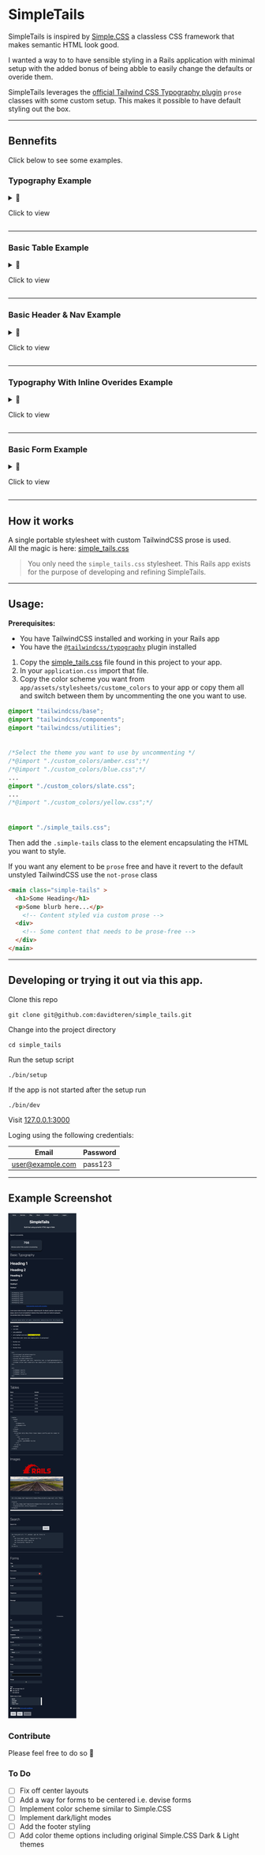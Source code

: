# SimpleTails

SimpleTails is inspired by [Simple.CSS](https://simplecss.org/) a classless CSS framework that makes semantic HTML look good.

I wanted a way to to have sensible styling in a Rails application with minimal setup with the added bonus of being abble to easily change the defaults or overide them.

SimpleTails leverages the [official Tailwind CSS Typography plugin](https://tailwindcss.com/docs/typography-plugin) `prose` classes with some custom setup.
This makes it possible to have default styling out the box.

---
## Bennefits

Click below to see some examples.

### Typography Example
<details>
  <summary>📘<p> Click to view</p></summary>

HTML heading tags and unordered lists

```html
<h1>Heading 1</h1>
<h2>Heading 2</h2>
<h3>Heading 3</h3>
<ul>
  <li>
    <strong>I am bold</strong>
  </li>
  <li>
    <em>I am italic</em>
  </li>
  <li>
    <u>I am underlined</u>
  </li>
</ul>
```
 
Renders the following

<img src="./images/typography_render.png" width="400" >

</details>

---

### Basic Table Example
<details>
  <summary>📂 <p> Click to view</p></summary>

A table with just enough styling can be rendered from something like this 

```html 
<table>
  <thead>
    <tr>
      <th>Name</th>
      <th>Number</th>
    </tr>
  </thead>
  <tbody>
    <% %w(John Sally Mary Peter Simon James).shuffle.each do |name| %>
      <tr>
        <td><%= name %></td>
        <td><%= rand(99999) %></td>
      </tr>
    <% end %>
  </tbody>
</table>
```

Renders the following

<img src="./images/table_rendering.png" width="800">

</details>

---

### Basic Header & Nav Example
<details>
  <summary>🧭 <p> Click to view</p></summary>

For a quick header and navigation solution
```html
<header>
  <nav>
    <%= link_to "Home", root_path %>
    <%= link_to "Services", services_path %>
    <%= link_to "Blog", posts_path %>
    <%= link_to "About", about_us_path %>
    <%= link_to "Contact", contacts_path %>
  </nav>
  <h1 class="">SimpleTails</h1>
  <p>Build fast using symantic HTML tags in Rails</p>
</header>
```
Renders the following

<img src="./images/header_render2.png" width="800">

And on mobile 

<img src="./images/header_render_mobile.png" width="400">

</details>

---
### Typography With Inline Overides Example

<details>
  <summary>📙<p> Click to view</p></summary>

```html
<h1 class="font-extralight">Heading 1</h1>
<h2 class="text-red-500">Heading 2</h2>
<h3 class="text-sm">Heading 3</h3>
<ul>
  <li>
    <strong>I am <span class="text-pink-600 font-extrabold">bold</span></strong>
  </li>
  <li>
    <em>I am <span class="text-orange-600 text-3xl font-extralight">italic</span></em>
  </li>
</ul>
```

Renders the following

<img src="./images/typography_with_overides_render.png" width="400">

</details>

---

### Basic Form  Example

<details>
  <summary>📝<p> Click to view</p></summary>

<details>
  <summary>Click here to view the code</summary>

```html
<%= form_with url: "/", method: :get do |form| %>
<p>
  <%= form.label :title %>
  <%= form.select :desired_attribute, %w(Mr Miss Mrs Other) %>
</p>
<p>
  <%= form.label :first_name %>
  <%= form.text_field :first_name %>
</p>
<p>
  <%= form.label :email %>
  <%= form.email_field :email %>
</p>
<p>
  <%= form.label :message %>
  <%= form.text_area :message, rows: 6, data: {character_counter_target: :input} %>
</p>
<p>
  <%= form.label :date %>
  <%= form.date_field :date %>
</p>
<label class="radio-group-name">Age:</label>
<div class="radio-group">
  <p>
    <%= form.radio_button :age, "child" %>
    <%= form.label :age_child, "I am younger than 21" %>
  </p>
  <p>
    <%= form.radio_button :age, "adult" %>
    <%= form.label :age_adult, "I am over 21" %>
  </p>
  <p>
    <%= form.radio_button :age, "eternal", disabled: true %>
    <%= form.label :age_adult, "I am eternal" %>
  </p>
</div>
<p>
  <%= form.label :select_one_or_more %>
  <% @cities = [
  {id: 1, name: "Berlin"},
  {id: 2, name: "Chicago"},
  {id: 3, name: "Madrid"},
  {id: 4, name: "Cape Town"}
  ].collect { |u| [u[:name], u[:id]] } %>
  <%= select_tag :city,
  options_for_select(@cities),
  multiple: true %>
</p>
<div class="checkbox-group">
  <p>
    <%= form.check_box :agree_to_terms %>
    <label for="agree_to_terms"> I agree to the <a href="#">terms and conditions</a></label>
  </p>
</div>
<%= form.button %>
<%= form.button "Clear" %>
<%= form.button "Disabled", disabled: true %>`
<% end %>

```
</details>

Renders the following

<img src="./images/form_render.png" width="600">
</details>

---

## How it works

A single portable stylesheet with custom TailwindCSS prose is used.  
All the magic is here: [simple_tails.css](app/assets/stylesheets/simple_tails.css)


> You only need the `simple_tails.css` stylesheet. This Rails app exists for the purpose of developing and refining SimpleTails.

---

## Usage: 

**Prerequisites:** 
 - You have TailwindCSS installed and working in your Rails app
 - You have the [`@tailwindcss/typography`](https://tailwindcss.com/docs/typography-plugin) plugin installed

1. Copy the [simple_tails.css](app/assets/stylesheets/simple_tails.css) file found in this project to your app.
2. In your `application.css` import that file. 
3. Copy the color scheme you want from `app/assets/stylesheets/custome_colors` to your app or copy them all and switch between them by uncommenting the one you want to use. 

```css
@import "tailwindcss/base";
@import "tailwindcss/components";
@import "tailwindcss/utilities";


/*Select the theme you want to use by uncommenting */
/*@import "./custom_colors/amber.css";*/
/*@import "./custom_colors/blue.css";*/
...
@import "./custom_colors/slate.css";
...
/*@import "./custom_colors/yellow.css";*/


@import "./simple_tails.css";
```

Then add the `.simple-tails` class to the element encapsulating the HTML you want to style.

If you want any element to be `prose` free and have it revert to the default unstyled TailwindCSS use the `not-prose` class

```html
<main class="simple-tails" >
  <h1>Some Heading</h1>
  <p>Some blurb here...</p>
    <!-- Content styled via custom prose -->
  <div>
    <!-- Some content that needs to be prose-free -->
  </div>
</main>

```

---- 

## Developing or trying it out via this app.

Clone this repo 
```shell
git clone git@github.com:davidteren/simple_tails.git
```
Change into the project directory
```shell
cd simple_tails
```

Run the setup script
```shell
./bin/setup
```

If the app is not started after the setup run 
```shell
./bin/dev
```

Visit [127.0.0.1:3000](http://127.0.0.1:3000/)

Loging using the following credentials:

| Email            | Password |
|------------------|----------|
| user@example.com | pass123  |

---

## Example Screenshot

![](./images/example_screenshot.png)


### Contribute

Please feel free to do so 🚀


### To Do 

- [ ] Fix off center layouts
- [ ] Add a way for forms to be centered i.e. devise forms
- [ ] Implement color scheme similar to Simple.CSS 
- [ ] Implement dark/light modes 
- [ ] Add the footer styling
- [ ] Add color theme options including original Simple.CSS Dark & Light themes
